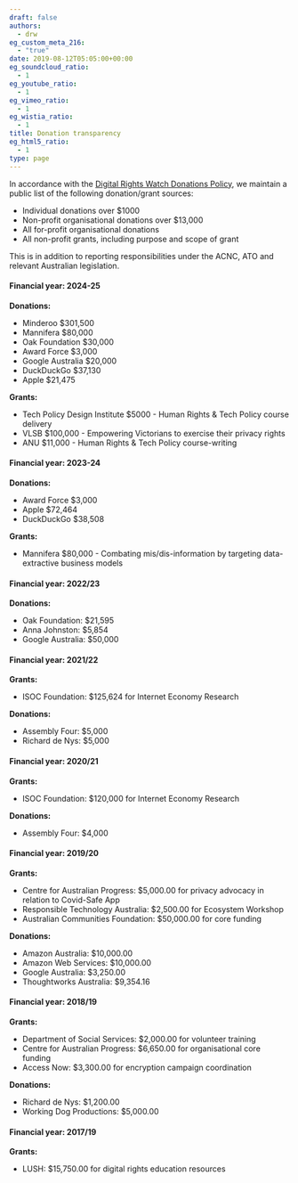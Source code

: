```yaml
---
draft: false
authors:
  - drw
eg_custom_meta_216:
  - "true"
date: 2019-08-12T05:05:00+00:00
eg_soundcloud_ratio:
  - 1
eg_youtube_ratio:
  - 1
eg_vimeo_ratio:
  - 1
eg_wistia_ratio:
  - 1
title: Donation transparency
eg_html5_ratio:
  - 1
type: page
---
```

In accordance with the [Digital Rights Watch Donations Policy][1], we maintain a public list of the following donation/grant sources:

  * Individual donations over $1000
  * Non-profit organisational donations over $13,000
  * All for-profit organisational donations
  * All non-profit grants, including purpose and scope of grant

This is in addition to reporting responsibilities under the ACNC, ATO and relevant Australian legislation.

#### Financial year: 2024-25

**Donations:**
  * Minderoo $301,500
  * Mannifera $80,000
  * Oak Foundation $30,000
  * Award Force $3,000
  * Google Australia $20,000
  * DuckDuckGo $37,130
  * Apple $21,475

**Grants:**
  * Tech Policy Design Institute $5000 - Human Rights & Tech Policy course delivery
  * VLSB $100,000 - Empowering Victorians to exercise their privacy rights 
  * ANU $11,000 - Human Rights & Tech Policy course-writing

#### Financial year: 2023-24

**Donations:**
  * Award Force $3,000
  * Apple $72,464
  * DuckDuckGo $38,508

**Grants:**
  * Mannifera $80,000 - Combating mis/dis-information by targeting data-extractive business models

#### Financial year: 2022/23

**Donations:**

  * Oak Foundation: $21,595
  * Anna Johnston: $5,854
  * Google Australia: $50,000

#### Financial year: 2021/22

**Grants:**

  * ISOC Foundation: $125,624 for Internet Economy Research

**Donations:**

  * Assembly Four: $5,000
  * Richard de Nys: $5,000

#### Financial year: 2020/21

**Grants:**

  * ISOC Foundation: $120,000 for Internet Economy Research

**Donations:**

  * Assembly Four: $4,000

#### Financial year: 2019/20

**Grants:**

  * Centre for Australian Progress: $5,000.00 for privacy advocacy in relation to Covid-Safe App
  * Responsible Technology Australia: $2,500.00 for Ecosystem Workshop
  * Australian Communities Foundation: $50,000.00 for core funding

**Donations:**

  * Amazon Australia: $10,000.00
  * Amazon Web Services: $10,000.00
  * Google Australia: $3,250.00
  * Thoughtworks Australia: $9,354.16

#### Financial year: 2018/19

**Grants:**

  * Department of Social Services: $2,000.00 for volunteer training
  * Centre for Australian Progress: $6,650.00 for organisational core funding
  * Access Now: $3,300.00 for encryption campaign coordination

**Donations:**

  * Richard de Nys: $1,200.00
  * Working Dog Productions: $5,000.00

#### Financial year: 2017/19

**Grants:**

  * LUSH: $15,750.00 for digital rights education resources

 [1]: https://digitalrightswatch.org.au/about/donations-policy/
